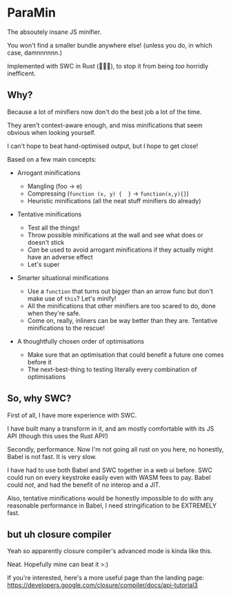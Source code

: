 # ParaMin

The absoutely insane JS minifier.

You won't find a smaller bundle anywhere else!
(unless you do, in which case, damnnnnnn.)

Implemented with SWC in Rust (:rocket::rocket::rocket:),
to stop it from being *too* horridly inefficent.

## Why?

Because a lot of minifiers now don't do the best job a lot of the time.

They aren't context-aware enough, and miss minifications that seem obvious
when looking yourself.

I can't hope to beat hand-optimised output, but I hope to get close!

Based on a few main concepts:
 - Arrogant minifications
   * Mangling (foo -> e)
   * Compressing (`function (x, y) {  }` -> `function(x,y){}`)
   * Heuristic minifications (all the neat stuff minifiers do already)
   
 - Tentative minifications
   * Test all the things!
   * Throw possible minifications at the wall and see what does or doesn't stick
   * *Can* be used to avoid arrogant minifications if they actually might have an adverse effect
   * Let's super

 - Smarter situational minifications
   * Use a `function` that turns out bigger than an arrow func but don't make use of `this`? Let's minify!
   * All the minifications that other minifiers are too scared to do, done when they're safe.
   * Come on, really, inliners can be way better than they are. Tentative minifications to the rescue!

 - A thoughtfully chosen order of optimisations
   * Make sure that an optimisation that could benefit a future one comes before it
   * The next-best-thing to testing literally every combination of optimisations

## So, why SWC?

First of all, I have more experience with SWC.

I have built many a transform in it, and am mostly comfortable with its JS API
(though this uses the Rust API!)

Secondly, performance. Now I'm not going all rust on you here, no honestly,
Babel is not fast. It is very slow.

I have had to use both Babel and SWC together in a web ui before.
SWC could run on every keystroke easily even with WASM fees to pay.
Babel could *not*, and had the benefit of no interop and a JIT.

Also, tentative minifications would be honestly impossible to do with any
reasonable performance in Babel, I need stringification to be EXTREMELY fast.

## but uh closure compiler

Yeah so apparently closure compiler's advanced mode is kinda like this.

Neat. Hopefully mine can beat it >:)

If you're interested, here's a more useful page than the landing page:
https://developers.google.com/closure/compiler/docs/api-tutorial3